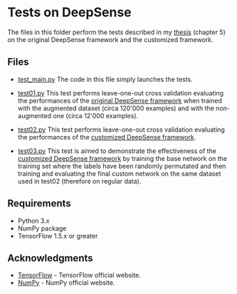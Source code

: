 # Tests on DeepSense

The files in this folder perform the tests described in my [thesis](../DavideBuffelliThesis.pdf) (chapter 5) on the
original DeepSense framework and the customized framework.

## Files

* [test_main.py](test_main.py)
The code in this file simply launches the tests. 

* [test01.py](test01.py)
This test performs leave-one-out cross validation evaluating the performances of the [original DeepSense framework](../deepSense.py) when 
trained with the augmented dataset (circa 120'000 examples) and with the non-augmented one (circa 12'000 examples).

* [test02.py](test02.py)
This test performs leave-one-out cross validation evaluating the performances of the [customized DeepSense framework](../transferLearning/transferLearning.py).

* [test03.py](test03.py)
This test is aimed to demonstrate the effectiveness of the [customized DeepSense framework](../transferLearning/transferLearning.py) by training the base
network on the training set where the labels have been randomly permutated and then training and evaluating the final custom network on the same dataset
used in test02 (therefore on regular data). 

## Requirements

* Python 3.x
* NumPy package
* TensorFlow 1.5.x or greater

## Acknowledgments

* [TensorFlow](https://www.tensorflow.org/) - TensorFlow official website.
* [NumPy](http://www.numpy.org) - NumPy official website.
